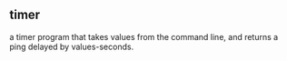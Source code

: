 ## timer
a timer program that takes values from the command line, and returns a ping delayed by values-seconds.
